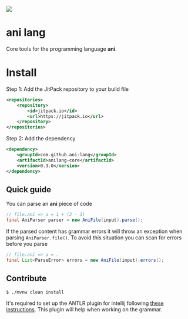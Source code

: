 [![](https://jitpack.io/v/ani-lang/anilang-core.svg)](https://jitpack.io/#ani-lang/anilang-core)

# ani lang

Core tools for the programming language **ani**.

# Install

Step 1: Add the JitPack repository to your build file

```xml
<repositories>
    <repository>
        <id>jitpack.io</id>
        <url>https://jitpack.io</url>
    </repository>
</repositories>
```

Step 2: Add the dependency

```xml
<dependency>
    <groupId>com.github.ani-lang</groupId>
    <artifactId>anilang-core</artifactId>
    <version>0.3.0</version>
</dependency>
```

## Quick guide

You can parse an **ani** piece of code

```java
// file.ani => a = 1 + (2 - 3)
final AniParser parser = new AniFile(input).parse(); 
```

If the parsed content has grammar errors it will throw an exception when parsing `AniParser.file()`. To avoid this
situation you can scan for errors before you parse

```java
// file.ani => a = .
final List<ParseError> errors = new AniFile(input).errors();
```

## Contribute

````shell
$ ./mvnw clean install
````

It's required to set up the ANTLR plugin for intellij
following [these instructions](https://docs.google.com/document/d/1gQ2lsidvN2cDUUsHEkT05L-wGbX5mROB7d70Aaj3R64/edit#).
This plugin will help when working on the grammar.
